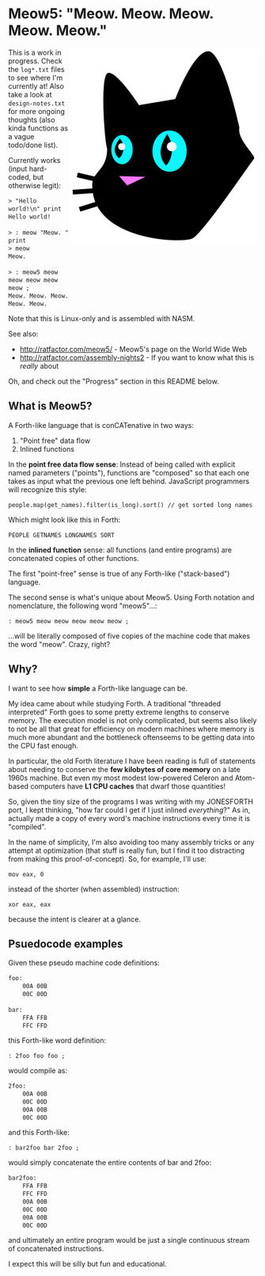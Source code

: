 # Meow5: "Meow. Meow. Meow. Meow. Meow."

<img src="meow5cat.svg" alt="SVG meow5 kitty cat logo" align="right">

This is a work in progress. Check the `log*.txt` files to
see where I'm currently at! Also take a look at
`design-notes.txt` for more ongoing thoughts (also kinda
functions as a vague todo/done list).

Currently works (input hard-coded, but otherwise legit):

```
> "Hello world!\n" print
Hello world!

> : meow "Meow. " print
> meow
Meow.

> : meow5 meow meow meow meow meow ;
Meow. Meow. Meow. Meow. Meow.
```

Note that this is Linux-only and is assembled with NASM.

See also:

* http://ratfactor.com/meow5/ - Meow5's page on the World Wide Web
* http://ratfactor.com/assembly-nights2 - If you want to know what this is _really_ about

Oh, and check out the "Progress" section in this README below.

## What is Meow5?

A Forth-like language that is conCATenative in two ways:

1. "Point free" data flow
2. Inlined functions

In the **point free data flow sense**: Instead of being
called with explicit named parameters ("points"), functions
are "composed" so that each one takes as input what the
previous one left behind. JavaScript programmers will
recognize this style:

    people.map(get_names).filter(is_long).sort() // get sorted long names

Which might look like this in Forth:

    PEOPLE GETNAMES LONGNAMES SORT

In the **inlined function** sense: all functions (and entire
programs) are concatenated copies of other functions.

The first "point-free" sense is true of any Forth-like
("stack-based") language.

The second sense is what's unique about Meow5. Using Forth
notation and nomenclature, the following word "meow5"...:

    : meow5 meow meow meow meow meow ;

...will be literally composed of five copies
of the machine code that makes the word "meow". Crazy, right?


## Why?

I want to see how **simple** a Forth-like language can be.

My idea came about while studying Forth. A traditional
"threaded interpreted" Forth goes to some pretty extreme
lengths to conserve memory. The execution model is not only
complicated, but seems also likely to not be all that great
for efficiency on modern machines where memory is much more
abundant and the bottleneck oftenseems to be getting data
into the CPU fast enough.

In particular, the old Forth literature I have been reading
is full of statements about needing to conserve the **few
kilobytes of core memory** on a late 1960s machine.  But
even my most modest low-powered Celeron and Atom-based
computers have **L1 CPU caches** that dwarf those
quantities!

So, given the tiny size of the programs I was writing with
my JONESFORTH port, I kept thinking, "how far could I get if
I just inlined _everything_?" As in, actually made a copy of
every word's machine instructions every time it is
"compiled".

In the name of simplicity, I'm also avoiding too many
assembly tricks or any attempt at optimization (that stuff is
really fun, but I find it too distracting from making this
proof-of-concept). So, for example, I'll use:

    mov eax, 0

instead of the shorter (when assembled)  instruction:

    xor eax, eax

because the intent is clearer at a glance.


## Psuedocode examples

Given these pseudo machine code definitions:

    foo:
        00A 00B
        00C 00D

    bar:
        FFA FFB
        FFC FFD

this Forth-like word definition:

    : 2foo foo foo ;

would compile as:

    2foo: 
        00A 00B
        00C 00D
        00A 00B
        00C 00D

and this Forth-like:

    : bar2foo bar 2foo ;

would simply concatenate the entire contents of bar and 2foo:

    bar2foo:
        FFA FFB
        FFC FFD
        00A 00B
        00C 00D
        00A 00B
        00C 00D

and ultimately an entire program would be just a single
continuous stream of concatenated instructions.

I expect this will be silly but fun and educational.
